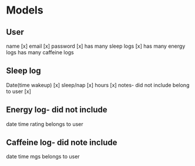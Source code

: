 # Models
## User
  name [x]
  email [x]
  password [x]
  has many sleep logs [x]
  has many energy logs
  has many caffeine logs
## Sleep log
  Date(time wakeup) [x]
  sleep/nap [x]
  hours [x]
  notes- did not include
  belong to user [x]
## Energy log- did not include
  date time
  rating
  belongs to user
## Caffeine log- did note include
  date time
  mgs
  belongs to user
